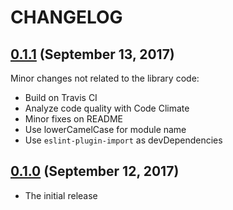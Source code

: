 # CHANGELOG
## [0.1.1](https://github.com/yasaichi/sass-var/releases/tag/v0.1.1) (September 13, 2017)
Minor changes not related to the library code:

* Build on Travis CI
* Analyze code quality with Code Climate
* Minor fixes on README
* Use lowerCamelCase for module name
* Use `eslint-plugin-import` as devDependencies

## [0.1.0](https://github.com/yasaichi/sass-var/releases/tag/v0.1.0) (September 12, 2017)
* The initial release
